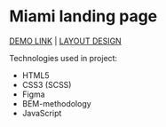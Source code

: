 # Miami landing page

  [DEMO LINK](https://Artem5457.github.io/Miami/) | [LAYOUT DESIGN](https://www.figma.com/file/nHz8bflIwJaWP3P99vKTH5/miami_home_new?node-id=16033%3A3)

  Technologies used in project:

- HTML5
- CSS3 (SCSS)
- Figma
- BEM-methodology
- JavaScript
